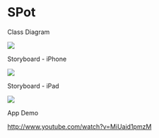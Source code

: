 SPot
====


Class Diagram

<img src="https://dl.dropbox.com/u/1380140/Assignment%204_%20class_diagram_2.png"/>

Storyboard - iPhone

<img src="https://dl.dropbox.com/u/1380140/Assignment_4_storyboard.png"/>

Storyboard - iPad

<img src="https://dl.dropbox.com/u/1380140/Assignment_4_storyboard_ipad.png"/>

App Demo

http://www.youtube.com/watch?v=MiUaid1pmzM
